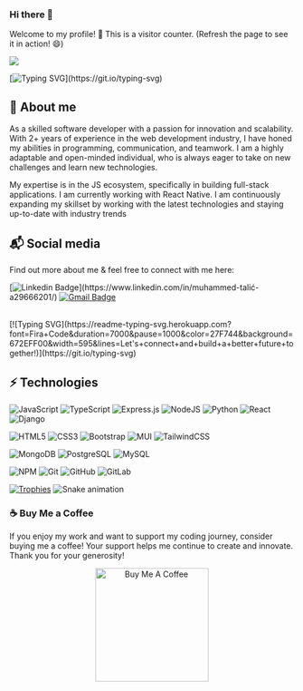 ### Hi there 👋
Welcome to my profile! 🎉 This is a visitor counter. (Refresh the page to see it in action! 😄)

<img src="https://profile-counter.glitch.me/alicsaid/count.svg">
 
[![Typing SVG](https://readme-typing-svg.herokuapp.com?font=Architects+Daughter&color=7AF79A&size=30&lines=Hey!+It's+Muhammed!;I'm+Full-stack+developer.;Let's+connect+and+build+a+better+future+together!;)](https://git.io/typing-svg)


## 👨 About me

<p> As a skilled software developer with a passion for innovation and scalability. With 2+ years of experience in the web development industry, I have honed my abilities in programming, communication, and teamwork. I am a highly adaptable and open-minded individual, who is always eager to take on new challenges and learn new technologies.

My expertise is in the JS ecosystem, specifically in building full-stack applications. I am currently working with React Native. I am continuously expanding my skillset by working with the latest technologies and staying up-to-date with industry trends </p> 
 
## 📬 Social media
<p> Find out more about me & feel free to connect with me here:</p>
 
[![Linkedin Badge](https://img.shields.io/badge/muhammedtalic-blue?style=flat-square&logo=Linkedin&logoColor=white&link=[https://www.linkedin.com/in/anirudhemmadi/](https://www.linkedin.com/in/muhammed-talić-a29666201/))](https://www.linkedin.com/in/muhammed-talić-a29666201/)
[![Gmail Badge](https://img.shields.io/badge/-muhammedtalic.it@gmail.com-c14438?style=flat-square&logo=Gmail&logoColor=white&link=mailto:muhammedtalic.it@gmail.com)](mailto:kanna6501@gmail.com)

<br>
 [![Typing SVG](https://readme-typing-svg.herokuapp.com?font=Fira+Code&duration=7000&pause=1000&color=27F744&background=672EFF00&width=595&lines=Let's+connect+and+build+a+better+future+together!)](https://git.io/typing-svg)


## ⚡ Technologies

![JavaScript](https://img.shields.io/badge/javascript-%23323330.svg?style=for-the-badge&logo=javascript&logoColor=%23F7DF1E)
![TypeScript](https://img.shields.io/badge/typescript-%23007ACC.svg?style=for-the-badge&logo=typescript&logoColor=white)
![Express.js](https://img.shields.io/badge/express.js-%23404d59.svg?style=for-the-badge&logo=express&logoColor=%2361DAFB) 
![NodeJS](https://img.shields.io/badge/node.js-6DA55F?style=for-the-badge&logo=node.js&logoColor=white)
![Python](https://img.shields.io/badge/python-3670A0?style=for-the-badge&logo=python&logoColor=ffdd54)
![React](https://img.shields.io/badge/react-%2320232a.svg?style=for-the-badge&logo=react&logoColor=%2361DAFB)
![Django](https://img.shields.io/badge/-Django-092E20?logo=Django&style=for-the-badge&logoColor=white)

![HTML5](https://img.shields.io/badge/html5-%23E34F26.svg?style=for-the-badge&logo=html5&logoColor=white)
![CSS3](https://img.shields.io/badge/css3-%231572B6.svg?style=for-the-badge&logo=css3&logoColor=white)
![Bootstrap](https://img.shields.io/badge/bootstrap-%23563D7C.svg?style=for-the-badge&logo=bootstrap&logoColor=white)
![MUI](https://img.shields.io/badge/MUI-%230081CB.svg?style=for-the-badge&logo=mui&logoColor=white)
![TailwindCSS](https://img.shields.io/badge/tailwindcss-%2338B2AC.svg?style=for-the-badge&logo=tailwind-css&logoColor=white)
 
![MongoDB](https://img.shields.io/badge/-MongoDB-black?style=flat-square&logo=mongodb)
![PostgreSQL](https://img.shields.io/badge/-PostgreSQL-336791?style=flat-square&logo=postgresql)
![MySQL](https://img.shields.io/badge/-MySQL-black?style=flat-square&logo=mysql)
  
![NPM](https://img.shields.io/badge/NPM-%23000000.svg?style=for-the-badge&logo=npm&logoColor=white) 
![Git](https://img.shields.io/badge/-Git-black?style=flat-square&logo=git)
![GitHub](https://img.shields.io/badge/-GitHub-181717?style=flat-square&logo=github)
![GitLab](https://img.shields.io/badge/gitlab-%23181717.svg?style=for-the-badge&logo=gitlab&logoColor=white)
 

[![Trophies](https://github-profile-trophy.vercel.app/?username=alicsaid&theme=onedark)](https://github.com/ryo-ma/github-profile-trophy)
![Snake animation](https://raw.githubusercontent.com/alicsaid/alicsaid/output/github-contribution-grid-snake-dark.svg)


### ☕ Buy Me a Coffee

If you enjoy my work and want to support my coding journey, consider buying me a coffee! Your support helps me continue to create and innovate. Thank you for your generosity!


<p align="center">
  <a href="https://paypal.me/TalaCoder">
    <img src="https://www.buymeacoffee.com/assets/img/custom_images/orange_img.png" alt="Buy Me A Coffee" style="width: 200px;">
  </a>
</p>
